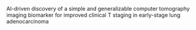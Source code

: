 AI-driven discovery of a simple and generalizable computer tomography imaging biomarker for improved clinical T staging in early-stage lung adenocarcinoma

